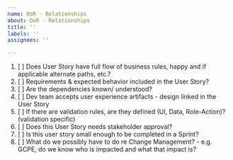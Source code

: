 ```yaml
---
name: DoR - Relationships
about: DoR - Relationships
title: ''
labels: ''
assignees: ''

---
```


1. [ ] Does User Story have full flow of business rules, happy and if applicable alternate paths, etc.?
2. [ ] Requirements & expected behavior included in the User Story?
3. [ ] Are the dependencies known/ understood?
4. [ ] Dev team accepts user experience artifacts - design linked in the User Story
5. [ ] If there are validation rules, are they defined (UI, Data, Role-Action)? (validation specific) 
6. [ ] Does this User Story needs stakeholder approval?
7. [ ] Is this user story small enough to be completed in a Sprint?
8. [ ] What do we possibly have to do re Change Management? - e.g. GCPE, do we know who is impacted and what that impact is?
